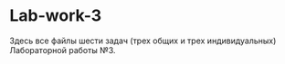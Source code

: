 # Lab-work-3
Здесь все файлы шести задач (трех общих и трех индивидуальных) Лабораторной работы №3.
